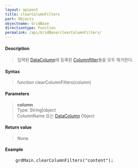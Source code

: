 ```yaml
---
layout: apipost
title: clearColumnFilters
part: Objects
objectname: GridBase
directiontype: Function
permalink: /api/GridBase/clearColumnFilters/
---
```



#### Description

> 입력된 [DataColumn](/api/types/DataColumn/)에 등록된 [Columnfilter](/api/types/Columnfilter/)들을 모두 제거한다.  

#### Syntax

> function clearColumnFilters(column)  

#### Parameters

> **column**  
> Type: String\|object  
> ColumnName 또는 [DataColumn](/api/types/DataColumn/) Object  

#### Return value

> None.  

#### Example

<pre class="prettyprint">
    grdMain.clearColumnFilters("content");
</pre>

